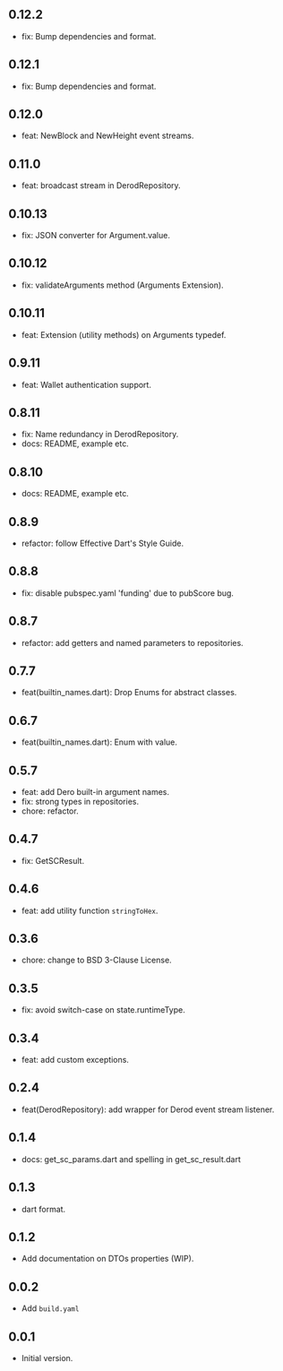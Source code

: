 ## 0.12.2

- fix: Bump dependencies and format.

## 0.12.1

- fix: Bump dependencies and format.

## 0.12.0

- feat: NewBlock and NewHeight event streams.

## 0.11.0

- feat: broadcast stream in DerodRepository.

## 0.10.13

- fix: JSON converter for Argument.value.

## 0.10.12

- fix: validateArguments method (Arguments Extension).

## 0.10.11

- feat: Extension (utility methods) on Arguments typedef.

## 0.9.11

- feat: Wallet authentication support.

## 0.8.11

- fix: Name redundancy in DerodRepository.
- docs: README, example etc.

## 0.8.10

- docs: README, example etc.

## 0.8.9

- refactor: follow Effective Dart's Style Guide.

## 0.8.8

- fix: disable pubspec.yaml 'funding' due to pubScore bug.

## 0.8.7

- refactor: add getters and named parameters to repositories.

## 0.7.7

- feat(builtin_names.dart): Drop Enums for abstract classes.

## 0.6.7

- feat(builtin_names.dart): Enum with value.

## 0.5.7

- feat: add Dero built-in argument names.
- fix: strong types in repositories.
- chore: refactor.

## 0.4.7

- fix: GetSCResult.

## 0.4.6

- feat: add utility function `stringToHex`.

## 0.3.6

- chore: change to BSD 3-Clause License.

## 0.3.5

- fix: avoid switch-case on state.runtimeType.

## 0.3.4

- feat: add custom exceptions.

## 0.2.4

- feat(DerodRepository): add wrapper for Derod event stream listener.

## 0.1.4

- docs: get_sc_params.dart and spelling in get_sc_result.dart

## 0.1.3

- dart format.

## 0.1.2

- Add documentation on DTOs properties (WIP).

## 0.0.2

- Add `build.yaml`

## 0.0.1

- Initial version.
